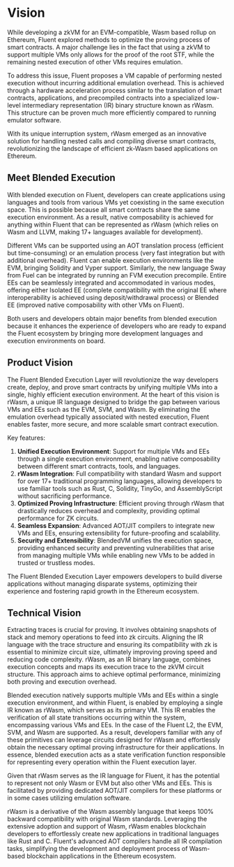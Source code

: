 # Vision

While developing a zkVM for an EVM-compatible, Wasm based rollup on Ethereum, Fluent explored methods to optimize the proving process of smart contracts.
A major challenge lies in the fact that using a zkVM to support multiple VMs only allows for the proof of the root STF, while the remaining nested execution of other VMs requires emulation.

To address this issue, Fluent proposes a VM capable of performing nested execution without incurring additional emulation overhead.
This is achieved through a hardware acceleration process similar to the translation of smart contracts, applications, and precompiled contracts into a specialized low-level intermediary representation (IR) binary structure known as rWasm.
This structure can be proven much more efficiently compared to running emulator software.

With its unique interruption system, rWasm emerged as an innovative solution for handling nested calls and compiling diverse smart contracts, revolutionizing the landscape of efficient zk-Wasm based applications on Ethereum.

## Meet Blended Execution

With blended execution on Fluent, developers can create applications using languages and tools from various VMs yet coexisting in the same execution space.
This is possible because all smart contracts share the same execution environment.
As a result, native composability is achieved for anything within Fluent that can be represented as rWasm (which relies on Wasm and LLVM, making 17+ languages available for development).

Different VMs can be supported using an AOT translation process (efficient but time-consuming) or an emulation process (very fast integration but with additional overhead).
Fluent can enable execution environments like the EVM, bringing Solidity and Vyper support.
Similarly, the new language Sway from Fuel can be integrated by running an FVM execution precompile.
Entire EEs can be seamlessly integrated and accommodated in various modes, offering either Isolated EE (complete compatibility with the original EE where interoperability is achieved using deposit/withdrawal process) or Blended EE (improved native composability with other VMs on Fluent).

Both users and developers obtain major benefits from blended execution because it enhances the experience of developers who are ready to expand the Fluent ecosystem by bringing more development languages and execution environments on board.

## Product Vision

The Fluent Blended Execution Layer will revolutionize the way developers create, deploy, and prove smart contracts by unifying multiple VMs into a single, highly efficient execution environment. At the heart of this vision is rWasm, a unique IR language designed to bridge the gap between various VMs and EEs such as the EVM, SVM, and Wasm. By eliminating the emulation overhead typically associated with nested execution, Fluent enables faster, more secure, and more scalable smart contract execution.

Key features:

1. **Unified Execution Environment**: Support for multiple VMs and EEs through a single execution environment, enabling native composability between different smart contracts, tools, and languages.
2. **rWasm Integration**: Full compatibility with standard Wasm and support for over 17+ traditional programming languages, allowing developers to use familiar tools such as Rust, C, Solidity, TinyGo, and AssemblyScript without sacrificing performance.
3. **Optimized Proving Infrastructure**: Efficient proving through rWasm that drastically reduces overhead and complexity, providing optimal performance for ZK circuits.
4. **Seamless Expansion**: Advanced AOT/JIT compilers to integrate new VMs and EEs, ensuring extensibility for future-proofing and scalability.
5. **Security and Extensibility**: BlendedVM unifies the execution space, providing enhanced security and preventing vulnerabilities that arise from managing multiple VMs while enabling new VMs to be added in trusted or trustless modes.

The Fluent Blended Execution Layer empowers developers to build diverse applications without managing disparate systems, optimizing their experience and fostering rapid growth in the Ethereum ecosystem.

## Technical Vision

Extracting traces is crucial for proving. It involves obtaining snapshots of stack and memory operations to feed into zk circuits. Aligning the IR language with the trace structure and ensuring its compatibility with zk is essential to minimize circuit size, ultimately improving proving speed and reducing code complexity. rWasm, as an IR binary language, combines execution concepts and maps its execution trace to the zkVM circuit structure. This approach aims to achieve optimal performance, minimizing both proving and execution overhead.

Blended execution natively supports multiple VMs and EEs within a single execution environment, and within Fluent, is enabled by employing a single IR known as rWasm, which serves as its primary VM. This IR enables the verification of all state transitions occurring within the system, encompassing various VMs and EEs. In the case of the Fluent L2, the EVM, SVM, and Wasm are supported. As a result, developers familiar with any of these primitives can leverage circuits designed for rWasm and effortlessly obtain the necessary optimal proving infrastructure for their applications. In essence, blended execution acts as a state verification function responsible for representing every operation within the Fluent execution layer.

Given that rWasm serves as the IR language for Fluent, it has the potential to represent not only Wasm or EVM but also other VMs and EEs. This is facilitated by providing dedicated AOT/JIT compilers for these platforms or in some cases utilizing emulation software.

rWasm is a derivative of the Wasm assembly language that keeps 100% backward compatibility with original Wasm standards. Leveraging the extensive adoption and support of Wasm, rWasm enables blockchain developers to effortlessly create new applications in traditional languages like Rust and C. Fluent's advanced AOT compilers handle all IR compilation tasks, simplifying the development and deployment process of Wasm-based blockchain applications in the Ethereum ecosystem.